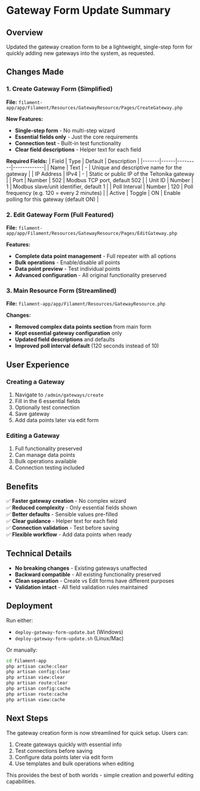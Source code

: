 # Gateway Form Update Summary

## Overview
Updated the gateway creation form to be a lightweight, single-step form for quickly adding new gateways into the system, as requested.

## Changes Made

### 1. Create Gateway Form (Simplified)
**File:** `filament-app/app/Filament/Resources/GatewayResource/Pages/CreateGateway.php`

**New Features:**
- **Single-step form** - No multi-step wizard
- **Essential fields only** - Just the core requirements
- **Connection test** - Built-in test functionality
- **Clear field descriptions** - Helper text for each field

**Required Fields:**
| Field | Type | Default | Description |
|-------|------|---------|-------------|
| Name | Text | - | Unique and descriptive name for the gateway |
| IP Address | IPv4 | - | Static or public IP of the Teltonika gateway |
| Port | Number | 502 | Modbus TCP port, default 502 |
| Unit ID | Number | 1 | Modbus slave/unit identifier, default 1 |
| Poll Interval | Number | 120 | Poll frequency (e.g. 120 = every 2 minutes) |
| Active | Toggle | ON | Enable polling for this gateway (default ON) |

### 2. Edit Gateway Form (Full Featured)
**File:** `filament-app/app/Filament/Resources/GatewayResource/Pages/EditGateway.php`

**Features:**
- **Complete data point management** - Full repeater with all options
- **Bulk operations** - Enable/disable all points
- **Data point preview** - Test individual points
- **Advanced configuration** - All original functionality preserved

### 3. Main Resource Form (Streamlined)
**File:** `filament-app/app/Filament/Resources/GatewayResource.php`

**Changes:**
- **Removed complex data points section** from main form
- **Kept essential gateway configuration** only
- **Updated field descriptions** and defaults
- **Improved poll interval default** (120 seconds instead of 10)

## User Experience

### Creating a Gateway
1. Navigate to `/admin/gateways/create`
2. Fill in the 6 essential fields
3. Optionally test connection
4. Save gateway
5. Add data points later via edit form

### Editing a Gateway
1. Full functionality preserved
2. Can manage data points
3. Bulk operations available
4. Connection testing included

## Benefits

✅ **Faster gateway creation** - No complex wizard  
✅ **Reduced complexity** - Only essential fields shown  
✅ **Better defaults** - Sensible values pre-filled  
✅ **Clear guidance** - Helper text for each field  
✅ **Connection validation** - Test before saving  
✅ **Flexible workflow** - Add data points when ready  

## Technical Details

- **No breaking changes** - Existing gateways unaffected
- **Backward compatible** - All existing functionality preserved
- **Clean separation** - Create vs Edit forms have different purposes
- **Validation intact** - All field validation rules maintained

## Deployment

Run either:
- `deploy-gateway-form-update.bat` (Windows)
- `deploy-gateway-form-update.sh` (Linux/Mac)

Or manually:
```bash
cd filament-app
php artisan cache:clear
php artisan config:clear
php artisan view:clear
php artisan route:clear
php artisan config:cache
php artisan route:cache
php artisan view:cache
```

## Next Steps

The gateway creation form is now streamlined for quick setup. Users can:
1. Create gateways quickly with essential info
2. Test connections before saving
3. Configure data points later via edit form
4. Use templates and bulk operations when editing

This provides the best of both worlds - simple creation and powerful editing capabilities.